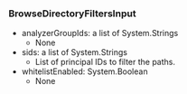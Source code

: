 ### BrowseDirectoryFiltersInput
- analyzerGroupIds: a list of System.Strings
  - None
- sids: a list of System.Strings
  - List of principal IDs to filter the paths.
- whitelistEnabled: System.Boolean
  - None
